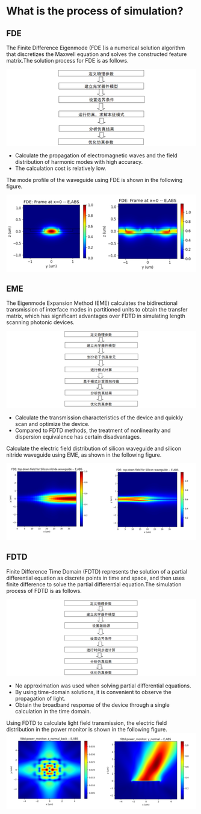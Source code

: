 # What is the process of simulation?

## FDE 

<div class="text-justify">
The Finite Difference Eigenmode (FDE )is a numerical solution algorithm that discretizes the Maxwell equation and solves the constructed feature matrix.The solution process for FDE is as follows.

![](./img/FDE_process.png)
* Calculate the propagation of electromagnetic waves and the field distribution of harmonic modes with high accuracy.
* The calculation cost is relatively low.

The mode profile of the waveguide using FDE is shown in the following figure.

![](./img/FDE_yz.png)

</div>

## EME

<div class="text-justify">
The Eigenmode Expansion Method (EME) calculates the bidirectional transmission of interface modes in partitioned units to obtain the transfer matrix, which has significant advantages over FDTD in simulating length scanning photonic devices.

![](./img/EME_process.png)

* Calculate the transmission characteristics of the device and quickly scan and optimize the device.
* Compared to FDTD methods, the treatment of nonlinearity and dispersion equivalence has certain disadvantages.

Calculate the electric field distribution of silicon waveguide and silicon nitride waveguide using EME, as shown in the following figure.

![](./img/EME_xy.png)

</div>

## FDTD

<div class="text-justify">
Finite Difference Time Domain (FDTD) represents the solution of a partial differential equation as discrete points in time and space, and then uses finite difference to solve the partial differential equation.The simulation process of FDTD is as follows.

![](./img/FDTD_process.png)
* No approximation was used when solving partial differential equations.
* By using time-domain solutions, it is convenient to observe the propagation of light.
* Obtain the broadband response of the device through a single calculation in the time domain.

Using FDTD to calculate light field transmission, the electric field distribution in the power monitor is shown in the following figure.
![](./img/FDTD.png)

</div>
